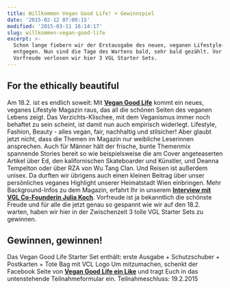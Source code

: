 ```yaml
---
title: Willkommen Vegan Good Life! + Gewinnspiel
date: '2015-02-12 07:00:15'
modified: '2015-03-11 16:14:17'
slug: willkommen-vegan-good-life
excerpt: >-
  Schon lange fiebern wir der Erstausgabe des neuen, veganen Lifestyle-Magazins
  entgegen. Nun sind die Tage des Wartens bald, sehr bald gezählt. Vor lauter
  Vorfreude verlosen wir hier 3 VGL Starter Sets.
---
```


## For the ethically beautiful

Am 18.2. ist es endlich soweit: Mit [**Vegan Good Life**](http://www.vegan-good-life.com/) kommt ein neues, veganes Lifestyle Magazin raus, das all die schönen Seiten des veganen Lebens zeigt. Das Verzichts-Klischee, mit dem Veganismus immer noch behaftet zu sein scheint, ist damit nun auch empirisch widerlegt. Lifestyle, Fashion, Beauty - alles vegan, fair, nachhaltig und stilsicher! Aber glaubt jetzt nicht, dass die Themen im Magazin nur weibliche Leserinnen ansprechen. Auch für Männer hält der frische, bunte Themenmix spannende Stories bereit so wie beispielsweise die am Cover angeteaserten Artikel über Ed, den kalifornischen Skateboarder und Künstler, und Deanna Tempelton oder über RZA von Wu Tang Clan. Und Reisen ist außerdem unisex. Da durften wir übrigens auch einen kleinen Beitrag über unser persönliches veganes Highlight unserer Heimatstadt Wien einbringen. Mehr Background-Infos zu dem Magazin, erfahrt Ihr in unserem [**Interview mit VGL Co-Founderin Julia Koch**](https://www.veganblatt.com/vegan-good-life-lifestyle-magazin). Vorfreude ist ja bekanntlich die schönste Freude und für alle die jetzt genau so gespannt wie wir auf den 18.2. warten, haben wir hier in der Zwischenzeit 3 tolle VGL Starter Sets zu gewinnen.

## Gewinnen, gewinnen!

Das Vegan Good Life Starter Set enthält: erste Ausgabe + Schutzschuber + Postkarten + Tote Bag mit VCL Logo Um mitzumachen, schenkt der Facebook Seite von **[Vegan Good Life ein Like](https://www.facebook.com/vegangoodlife?fref=ts)** und tragt Euch in das untenstehende Teilnahmeformular ein. Teilnahmeschluss: 19.2.2015
